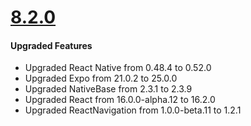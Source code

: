 # [8.2.0](http://gitstrap.com/strapmobile/FlatApp/blob/v8.1.0/React-Native/ChangeLog.md)

#### Upgraded Features

* Upgraded React Native from 0.48.4 to 0.52.0
* Upgraded Expo from 21.0.2 to 25.0.0
* Upgraded NativeBase from 2.3.1 to 2.3.9
* Upgraded React from 16.0.0-alpha.12 to 16.2.0
* Upgraded ReactNavigation from 1.0.0-beta.11 to 1.2.1
